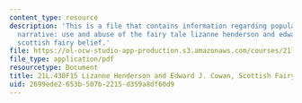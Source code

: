 ```yaml
---
content_type: resource
description: 'This is a file that contains information regarding popular culture and
  narrative: use and abuse of the fairy tale lizanne henderson and edward j. cowan,
  scottish fairy belief.'
file: https://ol-ocw-studio-app-production.s3.amazonaws.com/courses/21l-430-popular-culture-and-narrative-use-and-abuse-of-the-fairy-tale-fall-2015/2699ede2653b507b2215d359a8df60d9_MIT21L_430F15_Lizanne.pdf
file_type: application/pdf
resourcetype: Document
title: 21L.430F15 Lizanne Henderson and Edward J. Cowan, Scottish Fairy Belief
uid: 2699ede2-653b-507b-2215-d359a8df60d9
---
```


